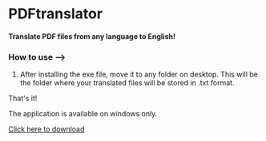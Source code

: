# PDFtranslator

#### Translate PDF files from any language to English!

### How to use -->
1) After installing the exe file, move it to any folder on desktop. This will be the folder where your translated files will be stored in .txt format.

That's it!

The application is available on windows only.

[Click here to download](https://github.com/abdullashahzan/PDFtranslator/releases/tag/v1.0.0)
